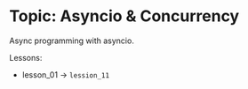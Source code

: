 # Topic: Asyncio & Concurrency

Async programming with asyncio.

Lessons:
- lesson_01 → `lession_11`

